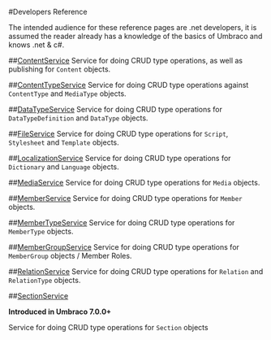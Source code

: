 #Developers Reference

The intended audience for these reference pages are .net developers, it is assumed the reader already has a knowledge of the basics of Umbraco and knows .net & c#.

##[ContentService](ContentService.md)
Service for doing CRUD type operations, as well as publishing for `Content` objects.

##[ContentTypeService](ContentTypeService.md)
Service for doing CRUD type operations against `ContentType` and `MediaType` objects. 

##[DataTypeService](DataTypeService.md)
Service for doing CRUD type operations for `DataTypeDefinition` and `DataType` objects.

##[FileService](FileService.md)
Service for doing CRUD type operations for `Script`, `Stylesheet` and `Template` objects.

##[LocalizationService](LocalizationService.md)
Service for doing CRUD type operations for `Dictionary` and `Language` objects.

##[MediaService](MediaService.md)
Service for doing CRUD type operations for `Media` objects.

##[MemberService](MemberService.md)
Service for doing CRUD type operations for `Member` objects.

##[MemberTypeService](MemberTypeService.md)
Service for doing CRUD type operations for `MemberType` objects.

##[MemberGroupService](MemberGroupService.md)
Service for doing CRUD type operations for `MemberGroup` objects / Member Roles.

##[RelationService](RelationService.md)
Service for doing CRUD type operations for `Relation` and `RelationType` objects.

##[SectionService](SectionService.md)

**Introduced in Umbraco 7.0.0+**

Service for doing CRUD type operations for `Section` objects